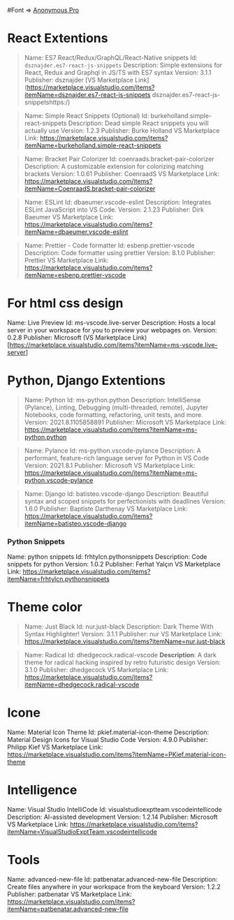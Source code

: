 #Font => [Anonymous Pro](https://fonts.google.com/specimen/Anonymous+Pro?preview.text_type=custom)

# React Extentions

> Name: ES7 React/Redux/GraphQL/React-Native snippets 
> Id: `dsznajder.es7-react-js-snippets` 
> Description: Simple extensions for React, Redux and Graphql in JS/TS with ES7 syntax
> Version: 3.1.1
> Publisher: dsznajder
> [VS Marketplace Link](https://marketplace.visualstudio.com/items?itemName=dsznajder.es7-react-js-snippets
> dsznajder.es7-react-js-snippetshttps:/)

> Name: Simple React Snippets (Optional)
> Id: burkeholland.simple-react-snippets
> Description: Dead simple React snippets you will actually use
> Version: 1.2.3
> Publisher: Burke Holland
> VS Marketplace Link: https://marketplace.visualstudio.com/items?itemName=burkeholland.simple-react-snippets

> Name: Bracket Pair Colorizer
> Id: coenraads.bracket-pair-colorizer
> Description: A customizable extension for colorizing matching brackets
> Version: 1.0.61
> Publisher: CoenraadS
> VS Marketplace Link: https://marketplace.visualstudio.com/items?itemName=CoenraadS.bracket-pair-colorizer

> Name: ESLint
> Id: dbaeumer.vscode-eslint
> Description: Integrates ESLint JavaScript into VS Code.
> Version: 2.1.23
> Publisher: Dirk Baeumer
> VS Marketplace Link: https://marketplace.visualstudio.com/items?itemName=dbaeumer.vscode-eslint

> Name: Prettier - Code formatter
> Id: esbenp.prettier-vscode
> Description: Code formatter using prettier
> Version: 8.1.0
> Publisher: Prettier
> VS Marketplace Link: https://marketplace.visualstudio.com/items?itemName=esbenp.prettier-vscode

# For html css design

Name: Live Preview
Id: ms-vscode.live-server
Description: Hosts a local server in your workspace for you to preview your webpages on.
Version: 0.2.8
Publisher: Microsoft
(VS Marketplace Link)[https://marketplace.visualstudio.com/items?itemName=ms-vscode.live-server]

# Python, Django Extentions

> Name: Python
> Id: ms-python.python
> Description: IntelliSense (Pylance), Linting, Debugging (multi-threaded, remote), Jupyter Notebooks, code formatting, refactoring, unit tests, and more.
> Version: 2021.8.1105858891
> Publisher: Microsoft
> VS Marketplace Link: https://marketplace.visualstudio.com/items?itemName=ms-python.python

> Name: Pylance
> Id: ms-python.vscode-pylance
> Description: A performant, feature-rich language server for Python in VS Code
> Version: 2021.8.1
> Publisher: Microsoft
> VS Marketplace Link: https://marketplace.visualstudio.com/items?itemName=ms-python.vscode-pylance

> Name: Django
> Id: batisteo.vscode-django
> Description: Beautiful syntax and scoped snippets for perfectionists with deadlines
> Version: 1.6.0
> Publisher: Baptiste Darthenay
> VS Marketplace Link: https://marketplace.visualstudio.com/items?itemName=batisteo.vscode-django

### Python Snippets

Name: python snippets
Id: frhtylcn.pythonsnippets
Description: Code snippets for python
Version: 1.0.2
Publisher: Ferhat Yalçın
VS Marketplace Link: https://marketplace.visualstudio.com/items?itemName=frhtylcn.pythonsnippets

# Theme color

> Name: Just Black
> Id: nur.just-black
> Description: Dark Theme With Syntax Highlighter!
> Version: 3.1.1
> Publisher: nur
> VS Marketplace Link: https://marketplace.visualstudio.com/items?itemName=nur.just-black

> Name: Radical
> Id: dhedgecock.radical-vscode
> **Description**: A dark theme for radical hacking inspired by retro futuristic design
> Version: 3.1.0
> Publisher: dhedgecock
> VS Marketplace Link: https://marketplace.visualstudio.com/items?itemName=dhedgecock.radical-vscode

# Icone

Name: Material Icon Theme
Id: pkief.material-icon-theme
Description: Material Design Icons for Visual Studio Code
Version: 4.9.0
Publisher: Philipp Kief
VS Marketplace Link: https://marketplace.visualstudio.com/items?itemName=PKief.material-icon-theme

# Intelligence

Name: Visual Studio IntelliCode
Id: visualstudioexptteam.vscodeintellicode
Description: AI-assisted development
Version: 1.2.14
Publisher: Microsoft
VS Marketplace Link: https://marketplace.visualstudio.com/items?itemName=VisualStudioExptTeam.vscodeintellicode

# Tools

Name: advanced-new-file
Id: patbenatar.advanced-new-file
Description: Create files anywhere in your workspace from the keyboard
Version: 1.2.2
Publisher: patbenatar
VS Marketplace Link: https://marketplace.visualstudio.com/items?itemName=patbenatar.advanced-new-file


